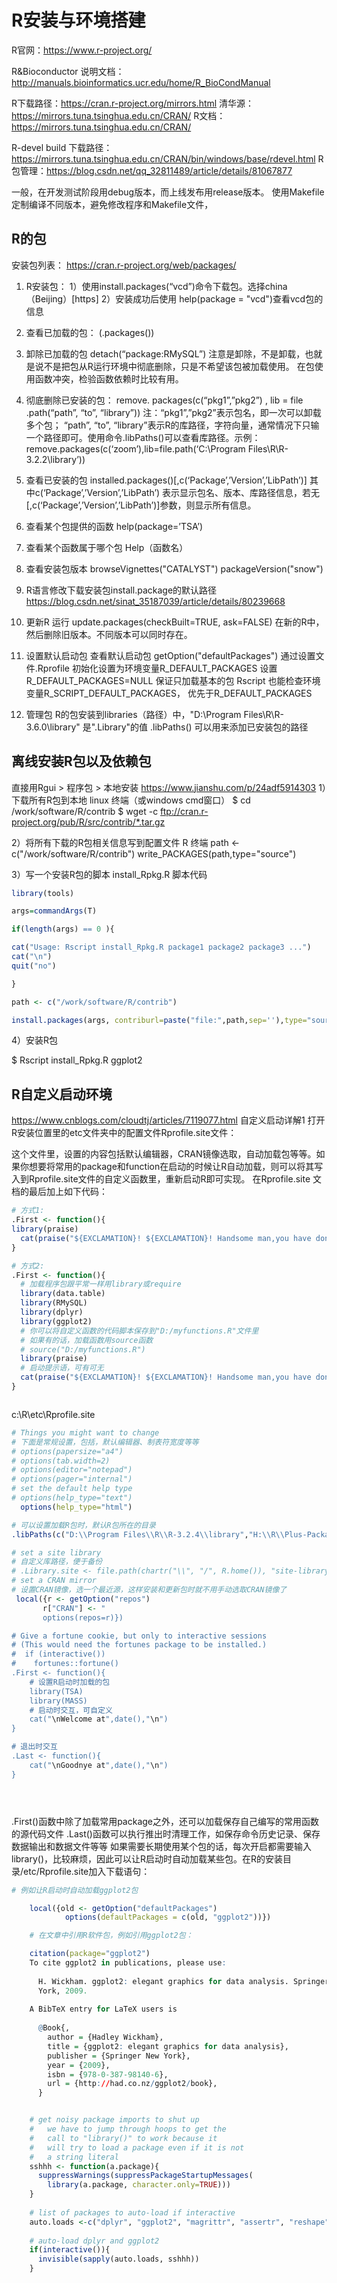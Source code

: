 # R安装与环境搭建
R官网：https://www.r-project.org/

R&Bioconductor 说明文档：
http://manuals.bioinformatics.ucr.edu/home/R_BioCondManual

R下载路径：https://cran.r-project.org/mirrors.html
清华源：https://mirrors.tuna.tsinghua.edu.cn/CRAN/
R文档：https://mirrors.tuna.tsinghua.edu.cn/CRAN/

R-devel build 下载路径：https://mirrors.tuna.tsinghua.edu.cn/CRAN/bin/windows/base/rdevel.html
R包管理：https://blog.csdn.net/qq_32811489/article/details/81067877

一般，在开发测试阶段用debug版本，而上线发布用release版本。 使用Makefile定制编译不同版本，避免修改程序和Makefile文件，

## R的包
安装包列表：
https://cran.r-project.org/web/packages/

1. R安装包：
1）使用install.packages(“vcd”)命令下载包。选择china（Beijing）[https]
2）安装成功后使用 help(package = "vcd")查看vcd包的信息

2. 查看已加载的包：
(.packages())

3. 卸除已加载的包
detach(“package:RMySQL”)
注意是卸除，不是卸载，也就是说不是把包从R运行环境中彻底删除，只是不希望该包被加载使用。
在包使用函数冲突，检验函数依赖时比较有用。

4. 彻底删除已安装的包：
remove. packages(c(“pkg1”,”pkg2”) , lib = file .path(“path”, “to”, “library”))
注：“pkg1”,”pkg2”表示包名，即一次可以卸载多个包；
“path”, “to”, “library”表示R的库路径，字符向量，通常情况下只输一个路径即可。使用命令.libPaths()可以查看库路径。示例：
remove.packages(c(‘zoom’),lib=file.path(‘C:\\Program Files\\R\\R-3.2.2\\library’))

5. 查看已安装的包
installed.packages()[,c(‘Package’,’Version’,’LibPath’)]
其中c(‘Package’,’Version’,’LibPath’) 表示显示包名、版本、库路径信息，若无[,c(‘Package’,’Version’,’LibPath’)]参数，则显示所有信息。

6. 查看某个包提供的函数
help(package=’TSA’)

7. 查看某个函数属于哪个包
Help（函数名）

8. 查看安装包版本
 	browseVignettes("CATALYST")
	packageVersion("snow")

9. R语言修改下载安装包install.package的默认路径
https://blog.csdn.net/sinat_35187039/article/details/80239668

10. 更新R
运行 update.packages(checkBuilt=TRUE, ask=FALSE) 在新的R中，然后删除旧版本。不同版本可以同时存在。
11. 设置默认启动包
查看默认启动包
getOption("defaultPackages")
通过设置文件.Rprofile  初始化设置为环境变量R_DEFAULT_PACKAGES  设置R_DEFAULT_PACKAGES=NULL 保证只加载基本的包
Rscript 也能检查环境变量R_SCRIPT_DEFAULT_PACKAGES， 优先于R_DEFAULT_PACKAGES 
12. 管理包
R的包安装到libraries（路径）中，"D:\Program Files\R\R-3.6.0\library"  是".Library"的值
.libPaths() 可以用来添加已安装包的路径

## 离线安装R包以及依赖包
直接用Rgui > 程序包 > 本地安装
https://www.jianshu.com/p/24adf5914303
1）下载所有R包到本地
linux 终端（或windows cmd窗口）
$ cd /work/software/R/contrib
$ wget -c ftp://cran.r-project.org/pub/R/src/contrib/*.tar.gz

2）将所有下载的R包相关信息写到配置文件
R 终端
path <- c("/work/software/R/contrib")
write_PACKAGES(path,type="source")

3）写一个安装R包的脚本
install_Rpkg.R 脚本代码
```R
library(tools)

args=commandArgs(T)

if(length(args) == 0 ){

cat("Usage: Rscript install_Rpkg.R package1 package2 package3 ...")
cat("\n")
quit("no")

}

path <- c("/work/software/R/contrib")

install.packages(args, contriburl=paste("file:",path,sep=''),type="source")
```
4）安装R包

$ Rscript install_Rpkg.R ggplot2

## R自定义启动环境
https://www.cnblogs.com/cloudtj/articles/7119077.html
自定义启动详解1
打开R安装位置里的etc文件夹中的配置文件Rprofile.site文件：

这个文件里，设置的内容包括默认编辑器，CRAN镜像选取，自动加载包等等。如果你想要将常用的package和function在启动的时候让R自动加载，则可以将其写入到Rprofile.site文件的自定义函数里，重新启动R即可实现。
在Rprofile.site 文档的最后加上如下代码：
```R
# 方式1:
.First <- function(){
library(praise)
  cat(praise("${EXCLAMATION}! ${EXCLAMATION}! Handsome man,you have done this ${adverb_manner}!"),"\n",praise(),"\n",praise(),"\n",date(),"\n")
}

# 方式2:
.First <- function(){
  # 加载程序包跟平常一样用library或require
  library(data.table)
  library(RMySQL)
  library(dplyr)
  library(ggplot2)
  # 你可以将自定义函数的代码脚本保存到"D:/myfunctions.R"文件里
  # 如果有的话，加载函数用source函数
  # source("D:/myfunctions.R") 
  library(praise)
  # 启动提示语，可有可无
  cat(praise("${EXCLAMATION}! ${EXCLAMATION}! Handsome man,you have done this ${adverb_manner}!"),"\n",praise(),"\n",praise(),"\n",date(),"\n") 
}



```
c:\R\etc\Rprofile.site
```R
# Things you might want to change
# 下面是常规设置，包括，默认编辑器、制表符宽度等等
# options(papersize="a4")
# options(tab.width=2)
# options(editor="notepad")
# options(pager="internal")
# set the default help type
# options(help_type="text")
  options(help_type="html")

# 可以设置加载R包时，默认R包所在的目录
.libPaths(c("D:\\Program Files\\R\\R-3.2.4\\library","H:\\R\\Plus-Packages"))

# set a site library
# 自定义库路径，便于备份
# .Library.site <- file.path(chartr("\\", "/", R.home()), "site-library")
# set a CRAN mirror
# 设置CRAN镜像，选一个最近源，这样安装和更新包时就不用手动选取CRAN镜像了
 local({r <- getOption("repos")
       r["CRAN"] <- "
       options(repos=r)})

# Give a fortune cookie, but only to interactive sessions
# (This would need the fortunes package to be installed.)
#  if (interactive())
#    fortunes::fortune()
.First <- function(){
    # 设置R启动时加载的包
    library(TSA)
    library(MASS)
    # 启动时交互，可自定义
    cat("\nWelcome at",date(),"\n")
}

# 退出时交互
.Last <- function(){
    cat("\nGoodnye at",date(),"\n")
}





```
.First()函数中除了加载常用package之外，还可以加载保存自己编写的常用函数的源代码文件
.Last()函数可以执行推出时清理工作，如保存命令历史记录、保存数据输出和数据文件等等
如果需要长期使用某个包的话，每次开启都需要输入library()，比较麻烦，因此可以让R启动时自动加载某些包。在R的安装目录/etc/Rprofile.site加入下载语句：
```R
# 例如让R启动时自动加载ggplot2包

    local({old <- getOption("defaultPackages")
            options(defaultPackages = c(old, "ggplot2"))})

    # 在文章中引用R软件包，例如引用ggplot2包：

    citation(package="ggplot2")
    To cite ggplot2 in publications, please use:
    
      H. Wickham. ggplot2: elegant graphics for data analysis. Springer New
      York, 2009.
    
    A BibTeX entry for LaTeX users is
    
      @Book{,
        author = {Hadley Wickham},
        title = {ggplot2: elegant graphics for data analysis},
        publisher = {Springer New York},
        year = {2009},
        isbn = {978-0-387-98140-6},
        url = {http://had.co.nz/ggplot2/book},
      }


    # get noisy package imports to shut up
    #   we have to jump through hoops to get the
    #   call to "library()" to work because it
    #   will try to load a package even if it is not
    #   a string literal
    sshhh <- function(a.package){
      suppressWarnings(suppressPackageStartupMessages(
        library(a.package, character.only=TRUE)))
    }
    
    # list of packages to auto-load if interactive
    auto.loads <-c("dplyr", "ggplot2", "magrittr", "assertr", "reshape")
    
    # auto-load dplyr and ggplot2
    if(interactive()){
      invisible(sapply(auto.loads, sshhh))
    }


```